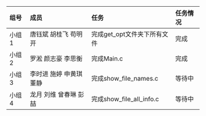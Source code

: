 | 组号 | 成员 | 任务| 任务情况|
| :-----| :---- | :----| :----|
| 小组1 | 唐钰斌 胡桂飞 苟明开| 完成get_opt文件夹下所有文件| 完成|
| 小组2 | 罗淞 颜志豪 李思衡 | 完成Main.c| 完成|
| 小组3 | 李时进 施婷 申黄琪 董静 | 完成show_file_names.c| 等待中|
| 小组4 | 龙月 刘维 曾春琳 彭喆 | 完成show_file_all_info.c| 等待中|
